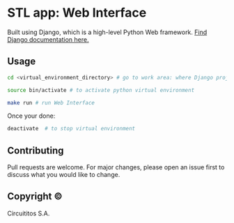 # STL app: Web Interface

Built using Django, which is a high-level Python Web framework. [Find Django documentation here.](https://www.djangoproject.com/)

## Usage

```bash
cd <virtual_environment_directory> # go to work area: where Django project is stored

source bin/activate # to activate python virtual environment

make run # run Web Interface 
```

Once your done:
```bash
deactivate	# to stop virtual environment
```

## Contributing
Pull requests are welcome. For major changes, please open an issue first to discuss what you would like to change.

## Copyright &copy;
Circuititos S.A.
